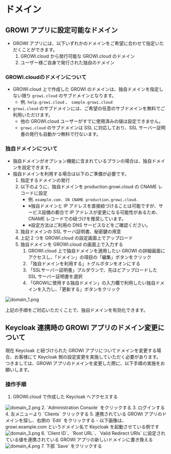 # ドメイン

## GROWI アプリに設定可能なドメイン

- GROWI アプリには、以下いずれかのドメインをご希望に合わせて指定いただくことができます。
    1. GROWI.cloud から発行可能な GROWI.cloud のドメイン
    2. ユーザー様ご自身で発行された独自のドメイン

### GROWI.cloudのドメインについて

- GROWI.cloud 上で作成した GROWI のドメインは、独自ドメインを指定しない限り `growi.cloud` のサブドメインとなります。
  - 例. `help.growi.cloud` 、 `sample.growi.cloud`
- `growi.cloud` のサブドメインには、ご希望の任意のサブドメインを無料でご利用いただけます。
  - 他の GROWI.cloud ユーザーがすでに使用済みの値は設定できません。
  - `growi.cloud` のサブドメインは SSL に対応しており、SSL サーバー証明書の発行も自動かつ無料で行ないます。

### 独自ドメインについて

- 独自ドメインがオプション機能に含まれているプランの場合は、独自ドメインを設定できます。
- 独自ドメインを利用する場合は以下のご準備が必要です。
    1. 指定するドメインの発行
    2. 以下のように、独自ドメインを production.growi.cloud の CNAME レコードに設定
        - 例. `example.com. IN CNAME production.growi.cloud.`
        - ※独自ドメインと IP アドレスを直接紐づけることは可能ですが、サービス設備の都合で IP アドレスが変更になる可能性があるため、CNAME レコードでの紐づけを推奨しています。
        - ※設定方法はご利用の DNS サービスなどをご確認ください。
    3. 独自ドメインの SSL サーバ証明書、秘密鍵の用意
    4. 上記 2 つを GROWI.cloud の設定画面上でアップロード
    5. 独自ドメインを GROWI.cloud の画面上で入力する
        1. GROWI.cloud 上で独自ドメインを適用したい GROWI の詳細画面にアクセスし、「ドメイン」の項目の「編集」ボタンをクリック
        3. 「独自ドメインを利用する」トグルボタンをオンにする
        4. 「SSLサーバー証明書」プルダウンで、先ほどアップロードした SSL サーバー証明書を選択
        5. 「GROWIに使用する独自ドメイン」の入力欄で利用したい独自ドメインを入力し、「更新する」ボタンをクリック  
<img :src="$withBase('/assets/images/ja/domain_1.png')" alt="domain_1.png">

上記の手順をご対応いただくことで、独自ドメインを有効化できます。

## Keycloak 連携時の GROWI アプリのドメイン変更について

現在 Keycloak と紐づけられた GROWI アプリについてドメインを変更する場合、お客様にて Keycloak 側の設定変更を実施していただく必要があります。  
つきましては、GROWI アプリのドメインを変更した際に、以下手順の実施をお願いします。

### 操作手順
<!-- textlint-disable weseek/ja-no-mixed-period -->
1. GROWI.cloud で作成した Keycloak へアクセスする  
<img :src="$withBase('/assets/images/ja/domain_2.png')" alt="domain_2.png">
2. `Administration Console` をクリックする
3. ログインする
4. 左メニューより `Clients` クリックする
5. 連携されている GROWI アプリのドメインを探し、右側の `Edit` をクリックする
    - 以下画像は、growi.example.com というドメイン名で Keycloak を起動させている例です  
<img :src="$withBase('/assets/images/ja/domain_3.png')" alt="domain_3.png">
6. `Client ID`、`Root URL`、`Valid Redirect URIs` に設定されている値を連携されている GROWI アプリの新しいドメインに書き換える  
<img :src="$withBase('/assets/images/ja/domain_4.png')" alt="domain_4.png">
7. 下部 `Save` をクリックする
<!-- textlint-enable weseek/ja-no-mixed-period -->